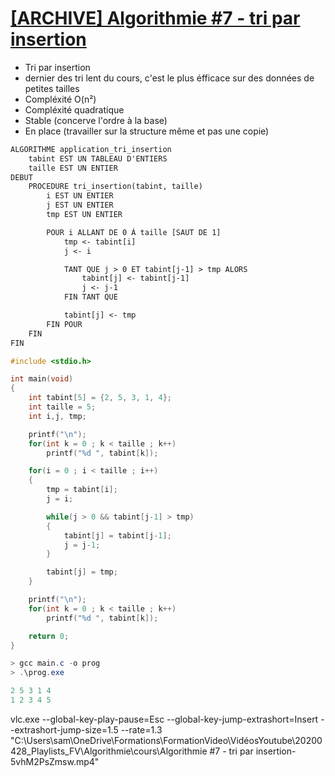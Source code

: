 # [[ARCHIVE] Algorithmie #7 - tri par insertion](https://www.youtube.com/watch?v=5vhM2PsZmsw&list=PLrSOXFDHBtfG0Fb0g--43a0b47e9hrwlB&index=7)

+ Tri par insertion
+ dernier des tri lent du cours, c'est le plus éfficace sur des données de petites tailles
+ Compléxité O(n²)
+ Compléxité quadratique
+ Stable (concerve l'ordre à la base)
+ En place (travailler sur la structure même et pas une copie)

```txt
ALGORITHME application_tri_insertion
    tabint EST UN TABLEAU D'ENTIERS
    taille EST UN ENTIER
DEBUT
    PROCEDURE tri_insertion(tabint, taille)
        i EST UN ENTIER
        j EST UN ENTIER
        tmp EST UN ENTIER

        POUR i ALLANT DE 0 Á taille [SAUT DE 1]
            tmp <- tabint[i]
            j <- i

            TANT QUE j > 0 ET tabint[j-1] > tmp ALORS
                tabint[j] <- tabint[j-1]
                j <- j-1
            FIN TANT QUE

            tabint[j] <- tmp
        FIN POUR
    FIN
FIN
```
```c
#include <stdio.h>

int main(void)
{
    int tabint[5] = {2, 5, 3, 1, 4};
    int taille = 5;
    int i,j, tmp;

    printf("\n");
    for(int k = 0 ; k < taille ; k++)
        printf("%d ", tabint[k]);

    for(i = 0 ; i < taille ; i++)
    {
        tmp = tabint[i];
        j = i;

        while(j > 0 && tabint[j-1] > tmp)
        {
            tabint[j] = tabint[j-1];
            j = j-1;
        }

        tabint[j] = tmp;
    }

    printf("\n");
    for(int k = 0 ; k < taille ; k++)
        printf("%d ", tabint[k]);

    return 0;
}
```
```powershell
> gcc main.c -o prog
> .\prog.exe        

2 5 3 1 4 
1 2 3 4 5
```

vlc.exe --global-key-play-pause=Esc --global-key-jump-extrashort=Insert --extrashort-jump-size=1.5 --rate=1.3 "C:\Users\sam\OneDrive\Formations\FormationVideo\VidéosYoutube\20200428_Playlists_FV\Algorithmie\cours\Algorithmie #7 - tri par insertion-5vhM2PsZmsw.mp4"